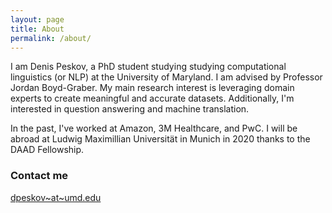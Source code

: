 ```yaml
---
layout: page
title: About
permalink: /about/
---
```


I am Denis Peskov, a PhD student studying studying computational linguistics (or NLP) at the University of Maryland.  I am advised by Professor Jordan Boyd-Graber.  My main research interest is leveraging domain experts to create meaningful and accurate datasets.  Additionally, I'm interested in question answering and machine translation.  

In the past, I've worked at Amazon, 3M Healthcare, and PwC.  I will be abroad at Ludwig Maximillian Universität in Munich in 2020 thanks to the DAAD Fellowship.  

### Contact me

[dpeskov~at~umd.edu](mailto:email@domain.com)
